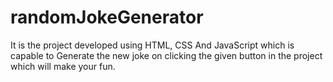 # randomJokeGenerator
It is the project developed using HTML, CSS And JavaScript which is capable to Generate the new joke on clicking the given button in the project which will make your fun.
